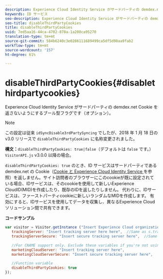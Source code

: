 ```yaml
---
description: Experience Cloud Identity Service がサードパーティの demdex.net Cookie を返さないようにするブール型フラグです（オプション）。
keywords: ID サービス
seo-description: Experience Cloud Identity Service がサードパーティの demdex.net Cookie を返さないようにするブール型フラグです（オプション）。
seo-title: disableThirdPartyCookies
title: disableThirdPartyCookies
uuid: 7ed5aa16-44ca-4702-878a-1a208ca95270
translation-type: tm+mt
source-git-commit: 584b6240c3e0286111689499ca5df5d98aa9fab2
workflow-type: tm+mt
source-wordcount: '157'
ht-degree: 61%

---
```



# disableThirdPartyCookies{#disablethirdpartycookies}

Experience Cloud Identity Service がサードパーティの demdex.net Cookie を返さないようにするブール型フラグです（オプション）。

>[!NOTE]
>
>この設定は従来 `idSyncDisable3rdPartySyncing` でしたが、2018 年 1 月 18 日の v3.0 リリースで `disableThirdPartyCookies` に名称変更されました。

**構文：**`disableThirdPartyCookies: true|false`（デフォルトは `false` です。）`VisitorAPI.js` v3.0.0 以降の場合。

`disableThirdPartyCookies: true` のとき、ID サービスはサードパーティである demdex.net の Cookie（[Cookie と Experience Cloud Identity Service ](../../introduction/cookies.md)を参照）を返しません。サイト訪問者のブラウザーにこのcookieが既に設定されている場合、IDサービスは、そのcookieを使用して新しいExperience CloudID(MID)を作成したり、既存のIDを返したりしません。 代わりに、IDサービスは、ファーストパーティcookieに新しいランダムなMIDを作成します。 有効にすると、IDサービスを使用してデータを収集し、異なるExperience Cloudソリューション間で共有できます。

**コードサンプル**

```js
var visitor = Visitor.getInstance ("Insert Experience Cloud organization ID here",{ 
   trackingServer: "Insert tracking server here here",  //Same as s.trackingServer 
   trackingServerSecure: "Insert secure tracking server here",  //Same as s.trackingServerSecure 
 
   //For CNAME support only. Exclude these variables if you're not using CNAME 
   marketingCloudServer: "Insert tracking server here", 
   marketingCloudServerSecure: "Insert secure tracking server here", 
 
   //Function variable 
   disableThirdPartyCookies: true 
});
```

